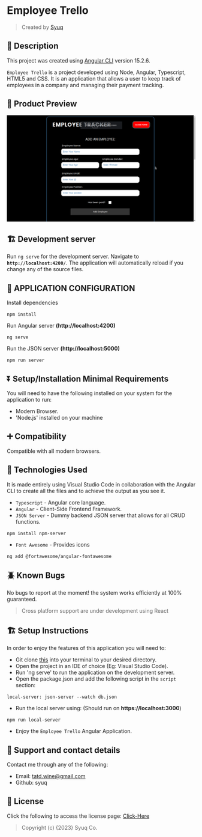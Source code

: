 # Employee Trello

> Created by <a href="https://www.github.com/T-AT"> Syuq </a>

## 🚧 Description

This project was created using [Angular CLI](https://github.com/angular/angular-cli) version 15.2.6.

`Employee Trello` is a project developed using Node, Angular, Typescript, HTML5 and CSS. It is an application that allows a user to keep track of employees in a company and managing their payment tracking.

## 👀 Product Preview

![Screenshot](./src/assets/images/Screenshot.png)

## 🏗️ Development server

Run `ng serve` for the development server. Navigate to __`http://localhost:4200/`__. The application will automatically reload if you change any of the source files.

## 🏁 APPLICATION CONFIGURATION

Install dependencies

```` (nodejs)
npm install
````

Run Angular server __(http://localhost:4200)__

```(nodejs)
ng serve
```

Run the JSON server __(http://localhost:5000)__

```(nodejs)
npm run server
```

## ⏬ Setup/Installation Minimal Requirements

You will need to have the following installed on your system for the application to run:

* Modern Browser.
* 'Node.js' installed on your machine

## ➕ Compatibility

Compatible with all modern browsers.

## 🤖 Technologies Used

It is made entirely using Visual Studio Code in collaboration with the Angular CLI to create all the files and to achieve the output as you see it.

* `Typescript` - Angular core language.
* `Angular` - Client-Side Frontend Framework.
* `JSON Server` - Dummy backend JSON server that allows for all CRUD functions.

```(nodejs)
npm install npm-server
```

* `Font Awesome` - Provides icons

```(nodejs)
ng add @fortawesome/angular-fontawesome
```

## 🪲 Known Bugs

No bugs to report at the moment! the system works efficiently at 100% guaranteed.

> Cross platform support are under development using React

## 🏗️ Setup Instructions

In order to enjoy the features of this application you will need to:

* Git clone [this](https://github.com/T-AT/Employee-Trello) into your terminal to your
  desired directory.
* Open the project in an IDE of choice (Eg: Visual Studio Code).
* Run 'ng serve' to run the application on the development server.
* Open the package.json and add the following script in the `script` section:

```(json)
local-server: json-server --watch db.json
```

* Run the local server using: (Should run on __https://localhost:3000__)

```(nodejs)
npm run local-server
```

* Enjoy the `Employee Trello` Angular Application.

## 📧 Support and contact details

Contact me through any of the following:

* Email: tatd.wine@gmail.com
* Github: syuq

## 📃 License

Click the following to access the license
page: [Click-Here](https://githiomi.github.io/Privacy-Policy/)

> Copyright (c) {2023} Syuq Co.
